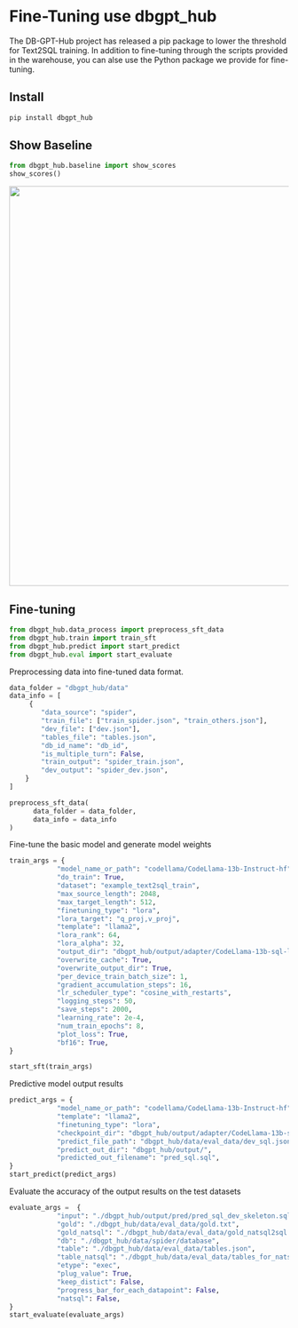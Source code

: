 # Fine-Tuning use dbgpt_hub 

The DB-GPT-Hub project has released a pip package to lower the threshold for Text2SQL training. In addition to fine-tuning through the scripts provided in the warehouse, you can alse use the Python package we provide 
for fine-tuning.

## Install
```py
pip install dbgpt_hub
```

## Show Baseline
```py
from dbgpt_hub.baseline import show_scores
show_scores()
```
<p align="left">
  <img src={'/img/ft/baseline.png'} width="720px" />
</p>

## Fine-tuning

```py
from dbgpt_hub.data_process import preprocess_sft_data
from dbgpt_hub.train import train_sft
from dbgpt_hub.predict import start_predict
from dbgpt_hub.eval import start_evaluate
```


Preprocessing data into fine-tuned data format.
```py
data_folder = "dbgpt_hub/data"
data_info = [
     {
        "data_source": "spider",
        "train_file": ["train_spider.json", "train_others.json"],
        "dev_file": ["dev.json"],
        "tables_file": "tables.json",
        "db_id_name": "db_id",
        "is_multiple_turn": False,
        "train_output": "spider_train.json",
        "dev_output": "spider_dev.json",
    }
]

preprocess_sft_data(
      data_folder = data_folder,
      data_info = data_info
)
```

Fine-tune the basic model and generate model weights
```py
train_args = {
            "model_name_or_path": "codellama/CodeLlama-13b-Instruct-hf",
            "do_train": True,
            "dataset": "example_text2sql_train",
            "max_source_length": 2048,
            "max_target_length": 512,
            "finetuning_type": "lora",
            "lora_target": "q_proj,v_proj",
            "template": "llama2",
            "lora_rank": 64,
            "lora_alpha": 32,
            "output_dir": "dbgpt_hub/output/adapter/CodeLlama-13b-sql-lora",
            "overwrite_cache": True,
            "overwrite_output_dir": True,
            "per_device_train_batch_size": 1,
            "gradient_accumulation_steps": 16,
            "lr_scheduler_type": "cosine_with_restarts",
            "logging_steps": 50,
            "save_steps": 2000,
            "learning_rate": 2e-4,
            "num_train_epochs": 8,
            "plot_loss": True,
            "bf16": True,
}

start_sft(train_args)

```

Predictive model output results
```py
predict_args = {
            "model_name_or_path": "codellama/CodeLlama-13b-Instruct-hf",
            "template": "llama2",
            "finetuning_type": "lora",
            "checkpoint_dir": "dbgpt_hub/output/adapter/CodeLlama-13b-sql-lora",
            "predict_file_path": "dbgpt_hub/data/eval_data/dev_sql.json",
            "predict_out_dir": "dbgpt_hub/output/",
            "predicted_out_filename": "pred_sql.sql",
}
start_predict(predict_args)

```

Evaluate the accuracy of the output results on the test datasets

```py
evaluate_args =  {
            "input": "./dbgpt_hub/output/pred/pred_sql_dev_skeleton.sql",
            "gold": "./dbgpt_hub/data/eval_data/gold.txt",
            "gold_natsql": "./dbgpt_hub/data/eval_data/gold_natsql2sql.txt",
            "db": "./dbgpt_hub/data/spider/database",
            "table": "./dbgpt_hub/data/eval_data/tables.json",
            "table_natsql": "./dbgpt_hub/data/eval_data/tables_for_natsql2sql.json",
            "etype": "exec",
            "plug_value": True,
            "keep_distict": False,
            "progress_bar_for_each_datapoint": False,
            "natsql": False,
}
start_evaluate(evaluate_args)
```



